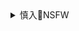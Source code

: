 <details><summary>慎入🔞NSFW</summary>

Not Safe For Work
<img src="https://upload.wikimedia.org/wikipedia/commons/thumb/d/d3/Biohazard_Symbol_Specification.png/210px-Biohazard_Symbol_Specification.png">

<details><summary><b>风险自理Use At Your Own Risk🈲</summary>

### 信息；“孔夫子旧书网”上，《美国反对美国》价格炒至16,666元人民币
https://user.guancha.cn/main/content?id=447509

书中被当下认为预测了美国对“个人主义、享乐主义、m主主义”的过分注重最终引起裂痕，削弱其竞争力。

whn当时还在书中认为，日本的强大是建立在“集体主义、忘我主义和q威主义”之上。

### 美国反对美国》whn30年前深度解析美国体z
https://www.163.com/dy/article/E44LQUBI05416I4C.html

80年代末，正值日本经济泡沫崩溃前，日本人几乎“买下”美国，

　　包括集体主义较个人主义更适于协作生产；注重个人奉献而非享乐让日本有更强后劲；管制型文化较m主散漫文化有更高效率。总而言之，建立在个人主义、享乐主义和m主主义基础上的美国体z正明显地输给一个集体主义、忘我主义和q威主义的体z。

</details>
</details>
